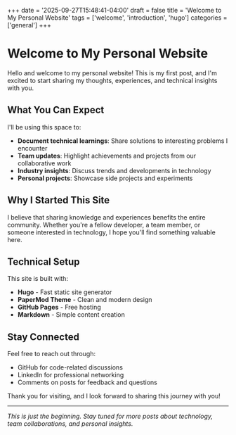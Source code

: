 +++
date = '2025-09-27T15:48:41-04:00'
draft = false
title = 'Welcome to My Personal Website'
tags = ['welcome', 'introduction', 'hugo']
categories = ['general']
+++

# Welcome to My Personal Website

Hello and welcome to my personal website! This is my first post, and I'm excited to start sharing my thoughts, experiences, and technical insights with you.

## What You Can Expect

I'll be using this space to:

- **Document technical learnings**: Share solutions to interesting problems I encounter
- **Team updates**: Highlight achievements and projects from our collaborative work
- **Industry insights**: Discuss trends and developments in technology
- **Personal projects**: Showcase side projects and experiments

## Why I Started This Site

I believe that sharing knowledge and experiences benefits the entire community. Whether you're a fellow developer, a team member, or someone interested in technology, I hope you'll find something valuable here.

## Technical Setup

This site is built with:
- **Hugo** - Fast static site generator
- **PaperMod Theme** - Clean and modern design
- **GitHub Pages** - Free hosting
- **Markdown** - Simple content creation

## Stay Connected

Feel free to reach out through:
- GitHub for code-related discussions
- LinkedIn for professional networking
- Comments on posts for feedback and questions

Thank you for visiting, and I look forward to sharing this journey with you!

---

*This is just the beginning. Stay tuned for more posts about technology, team collaborations, and personal insights.*
